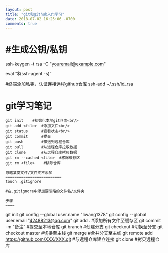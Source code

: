 ```yaml
---
layout: post
title: "git和github入门学习"
date: 2018-07-02 16:25:06 -0700
comments: true
---
```


#生成公钥/私钥
==============
ssh-keygen -t rsa -C "youremail@example.com" 

eval “$(ssh-agent -s)”  

#终端添加私钥，认证连接远程github仓库
ssh-add ~/.ssh/id_rsa  

git学习笔记
============
```
git init	#初始化本地git仓库<br/>
git add <file>	#添加文件<br/>
git status		#查看状态<br/>
git commit		#提交
git push		#推送到远程仓库
git pull		#从远程仓库拉取数据
git clone		#从远程仓库拷贝数据
git rm --cached <file>	#移除缓存区
git rm <file>    #移除仓库
``
忽略某类文件/文件夹不添加
=========================
touch .gitignore

#在.gitignore中添加要忽略的文件名/文件夹  

步骤
====
```
git init
git config --global user.name "liwang1378"
git config --global user.email "42488213@qq.com"
git add .	#添加所有文件至缓存区
git commit -m "备注"	#提交至本地仓库
git branch <name>	#创建分支
git checkout <name>	#切换至分支
git checkout master	#切换至主线
git merge <name>	#合并分支至主线
git remote add <alias> https://github.com/XXX/XXX.git	#与远程仓库建立连接
git clone <url>	#拷贝远程仓库
```



